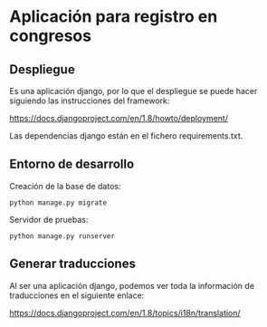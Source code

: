 # Aplicación para registro en congresos

## Despliegue

Es una aplicación django, por lo que el despliegue se puede hacer siguiendo
las instrucciones del framework:

 https://docs.djangoproject.com/en/1.8/howto/deployment/

Las dependencias django están en el fichero requirements.txt.

## Entorno de desarrollo

Creación de la base de datos:

```
python manage.py migrate
```

Servidor de pruebas:

```
python manage.py runserver
```

## Generar traducciones

Al ser una aplicación django, podemos ver toda la información de traducciones en el siguiente enlace:

 https://docs.djangoproject.com/en/1.8/topics/i18n/translation/
